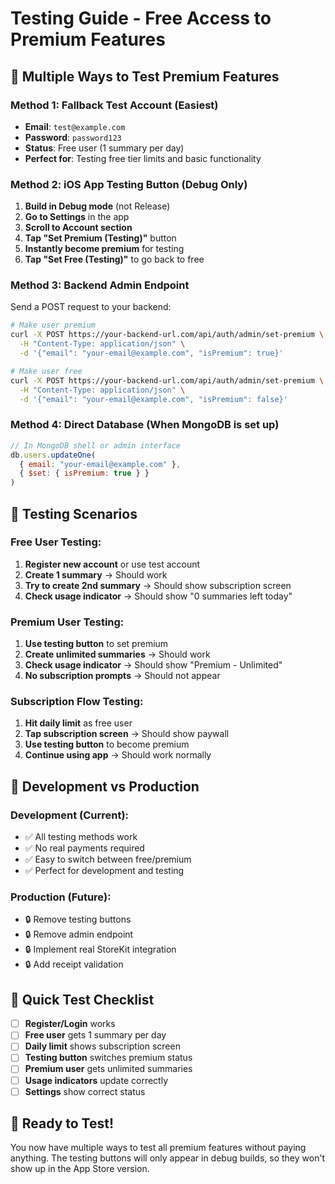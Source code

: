 # Testing Guide - Free Access to Premium Features

## 🎯 Multiple Ways to Test Premium Features

### **Method 1: Fallback Test Account (Easiest)**
- **Email**: `test@example.com`
- **Password**: `password123`
- **Status**: Free user (1 summary per day)
- **Perfect for**: Testing free tier limits and basic functionality

### **Method 2: iOS App Testing Button (Debug Only)**
1. **Build in Debug mode** (not Release)
2. **Go to Settings** in the app
3. **Scroll to Account section**
4. **Tap "Set Premium (Testing)"** button
5. **Instantly become premium** for testing
6. **Tap "Set Free (Testing)"** to go back to free

### **Method 3: Backend Admin Endpoint**
Send a POST request to your backend:

```bash
# Make user premium
curl -X POST https://your-backend-url.com/api/auth/admin/set-premium \
  -H "Content-Type: application/json" \
  -d '{"email": "your-email@example.com", "isPremium": true}'

# Make user free
curl -X POST https://your-backend-url.com/api/auth/admin/set-premium \
  -H "Content-Type: application/json" \
  -d '{"email": "your-email@example.com", "isPremium": false}'
```

### **Method 4: Direct Database (When MongoDB is set up)**
```javascript
// In MongoDB shell or admin interface
db.users.updateOne(
  { email: "your-email@example.com" },
  { $set: { isPremium: true } }
)
```

## 🧪 Testing Scenarios

### **Free User Testing:**
1. **Register new account** or use test account
2. **Create 1 summary** → Should work
3. **Try to create 2nd summary** → Should show subscription screen
4. **Check usage indicator** → Should show "0 summaries left today"

### **Premium User Testing:**
1. **Use testing button** to set premium
2. **Create unlimited summaries** → Should work
3. **Check usage indicator** → Should show "Premium - Unlimited"
4. **No subscription prompts** → Should not appear

### **Subscription Flow Testing:**
1. **Hit daily limit** as free user
2. **Tap subscription screen** → Should show paywall
3. **Use testing button** to become premium
4. **Continue using app** → Should work normally

## 🔧 Development vs Production

### **Development (Current):**
- ✅ All testing methods work
- ✅ No real payments required
- ✅ Easy to switch between free/premium
- ✅ Perfect for development and testing

### **Production (Future):**
- 🔒 Remove testing buttons
- 🔒 Remove admin endpoint
- 🔒 Implement real StoreKit integration
- 🔒 Add receipt validation

## 📱 Quick Test Checklist

- [ ] **Register/Login** works
- [ ] **Free user** gets 1 summary per day
- [ ] **Daily limit** shows subscription screen
- [ ] **Testing button** switches premium status
- [ ] **Premium user** gets unlimited summaries
- [ ] **Usage indicators** update correctly
- [ ] **Settings** show correct status

## 🚀 Ready to Test!

You now have multiple ways to test all premium features without paying anything. The testing buttons will only appear in debug builds, so they won't show up in the App Store version.
